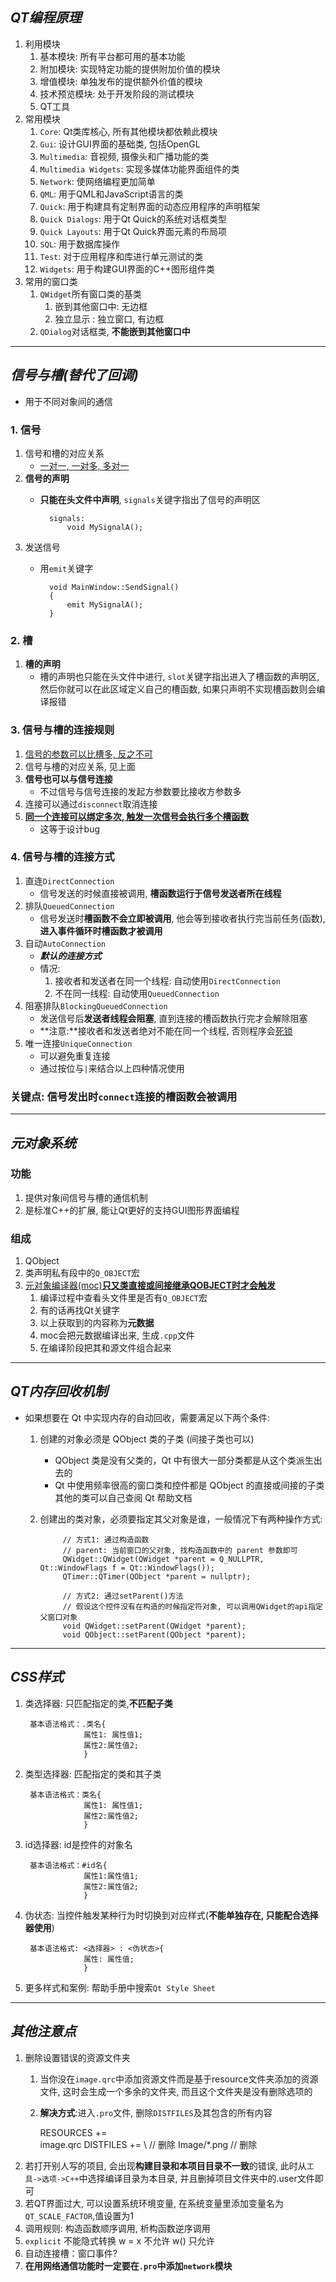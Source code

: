 ## ***QT编程原理***
1. 利用模块
    1. 基本模块: 所有平台都可用的基本功能
    2. 附加模块: 实现特定功能的提供附加价值的模块
    3. 增值模块: 单独发布的提供额外价值的模块
    4. 技术预览模块: 处于开发阶段的测试模块
    5. QT工具
2. 常用模块
    1. `Core`: Qt类库核心, 所有其他模块都依赖此模块
    2. `Gui`: 设计GUI界面的基础类, 包括OpenGL
    3. `Multimedia`: 音视频, 摄像头和广播功能的类
    4. `Multimedia Widgets`: 实现多媒体功能界面组件的类
    5. `Network`: 使网络编程更加简单
    6. `QML`: 用于QML和JavaScript语言的类
    7. `Quick`: 用于构建具有定制界面的动态应用程序的声明框架
    8. `Quick Dialogs`: 用于Qt Quick的系统对话框类型
    9. `Quick Layouts`: 用于Qt Quick界面元素的布局项
    10. `SQL`: 用于数据库操作
    11. `Test`: 对于应用程序和库进行单元测试的类
    12. `Widgets`: 用于构建GUI界面的C++图形组件类
3. 常用的窗口类
    1. `QWidget`所有窗口类的基类
        1. 嵌到其他窗口中: 无边框
        2. 独立显示     : 独立窗口, 有边框
    2. `QDialog`对话框类, **不能嵌到其他窗口中**
---
## ***信号与槽(替代了回调)***
- 用于不同对象间的通信
### 1. 信号
1. 信号和槽的对应关系
    - [一对一, 一对多, 多对一](../../../resource/2.QT/1.%E4%BF%A1%E5%8F%B7%E5%92%8C%E6%A7%BD%E7%9A%84%E5%AF%B9%E5%BA%94%E5%85%B3%E7%B3%BB.png)
2. **信号的声明**
    - **只能在头文件中声明**, `signals`关键字指出了信号的声明区

            signals:
                void MySignalA();
3. 发送信号
    - 用`emit`关键字 

            void MainWindow::SendSignal()
            {
                emit MySignalA();
            }

### 2. 槽
1. **槽的声明**
    - 槽的声明也只能在头文件中进行, `slot`关键字指出进入了槽函数的声明区, 然后你就可以在此区域定义自己的槽函数, 如果只声明不实现槽函数则会编译报错
### 3. 信号与槽的连接规则
1.  [信号的参数可以比槽多, 反之不可]()
2.  信号与槽的对应关系, 见上面
3. **信号也可以与信号连接**
    - 不过信号与信号连接的发起方参数要比接收方参数多
4. 连接可以通过`disconnect`取消连接
5. [**同一个连接可以绑定多次, 触发一次信号会执行多个槽函数**](../../../resource/2.QT/2.%E4%BF%A1%E5%8F%B7%E4%B8%8E%E6%A7%BD%E7%9A%84%E8%BF%9E%E6%8E%A5%E8%A7%84%E5%88%992.png)
    - 这等于设计bug
### 4. 信号与槽的连接方式
1. 直连`DirectConnection`
    - 信号发送的时候直接被调用, **槽函数运行于信号发送者所在线程**
2. 排队`QueuedConnection`
    - 信号发送时**槽函数不会立即被调用**, 他会等到接收者执行完当前任务(函数), **进入事件循环时槽函数才被调用**
3. 自动`AutoConnection`
    - ***默认的连接方式***
    - 情况:
        1. 接收者和发送者在同一个线程: 自动使用`DirectConnection`
        2. 不在同一线程: 自动使用`QueuedConnection`
4. 阻塞排队`BlockingQueuedConnection`
    - 发送信号后**发送者线程会阻塞**, 直到连接的槽函数执行完才会解除阻塞
    - **注意:**接收者和发送者绝对不能在同一个线程, 否则程序会[死锁](./1%E5%90%84%E9%83%A8%E5%88%86%E7%9A%84%E4%B8%80%E4%BA%9B%E9%87%8D%E7%82%B9.md)
5. 唯一连接`UniqueConnection`
    - 可以避免重复连接
    - 通过按位与`|`来结合以上四种情况使用
 
### **关键点: 信号发出时`connect`连接的槽函数会被调用**
---
## ***元对象系统***
### 功能
1. 提供对象间信号与槽的通信机制
2. 是标准C++的扩展, 能让Qt更好的支持GUI图形界面编程
### 组成
1. QObject
2. 类声明私有段中的`Q_OBJECT`宏
3. [元对象编译器(moc)**只又类直接或间接继承QOBJECT时才会触发**](../../../resource/2.QT/3.moc%E5%B7%A5%E4%BD%9C%E5%8E%9F%E7%90%86.png)
    1. 编译过程中查看头文件里是否有`Q_OBJECT`宏
    2. 有的话再找Qt关键字
    3. 以上获取到的内容称为**元数据**
    4. moc会把元数据编译出来, 生成`.cpp`文件
    5. 在编译阶段把其和源文件组合起来
---
## ***QT内存回收机制***
- 如果想要在 Qt 中实现内存的自动回收，需要满足以下两个条件:
    1. 创建的对象必须是 QObject 类的子类 (间接子类也可以)
        - QObject 类是没有父类的，Qt 中有很大一部分类都是从这个类派生出去的
        - Qt 中使用频率很高的窗口类和控件都是 QObject 的直接或间接的子类其他的类可以自己查阅 Qt 帮助文档
    2. 创建出的类对象，必须要指定其父对象是谁，一般情况下有两种操作方式:

                // 方式1: 通过构造函数
                // parent: 当前窗口的父对象, 找构造函数中的 parent 参数即可
                QWidget::QWidget(QWidget *parent = Q_NULLPTR, Qt::WindowFlags f = Qt::WindowFlags());
                QTimer::QTimer(QObject *parent = nullptr);

                // 方式2: 通过setParent()方法
                // 假设这个控件没有在构造的时候指定符对象, 可以调用QWidget的api指定父窗口对象
                void QWidget::setParent(QWidget *parent);
                void QObject::setParent(QObject *parent);
---
## ***CSS样式***
1. 类选择器: 只匹配指定的类,**不匹配子类**

        基本语法格式：.类名{ 
                    属性1: 属性值1;
                    属性2:属性值2;
                    }
2. 类型选择器: 匹配指定的类和其子类

        基本语法格式：类名{ 
                    属性1: 属性值1;
                    属性2:属性值2;
                    }
2. id选择器: id是控件的对象名

        基本语法格式：#id名{
                    属性1:属性值1;
                    属性2:属性值2;
                    }
3. 伪状态: 当控件触发某种行为时切换到对应样式(**不能单独存在, 只能配合选择器使用**)

        基本语法格式: <选择器> : <伪状态>{
                    属性: 属性值;
                    }
4. 更多样式和案例: 帮助手册中搜索`Qt Style Sheet`
---
## ***其他注意点***
1. 删除设置错误的资源文件夹
    1. 当你没在`image.qrc`中添加资源文件而是基于resource文件夹添加的资源文件, 这时会生成一个多余的文件夹, 而且这个文件夹是没有删除选项的
    2. **解决方式**:进入`.pro`文件, 删除`DISTFILES`及其包含的所有内容

        RESOURCES += \
            image.qrc
        DISTFILES += \    // 删除
            Image/*.png   // 删除
2. 若打开别人写的项目, 会出现**构建目录和本项目目录不一致**的错误, 此时从`工具->选项->C++`中选择编译目录为本目录, 并且删掉项目文件夹中的.user文件即可
3. 若QT界面过大, 可以设置系统环境变量, 在系统变量里添加变量名为`QT_SCALE_FACTOR`,值设置为1
4. 调用规则: 构造函数顺序调用, 析构函数逆序调用
5. `explicit` 不能隐式转换 w = x 不允许 w() 只允许
6. 自动连接槽：窗口事件?
7. **在用网络通信功能时一定要在`.pro`中添加`network`模块**